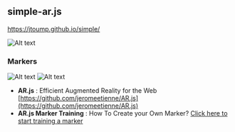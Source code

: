 ## simple-ar.js
https://jtoump.github.io/simple/

![Alt text](assets/ar.gif)

### Markers
![Alt text](https://drive.google.com/uc?export=view&id=0B3XkfYbZArSfeERwQWRNMGR1WDQ)
![Alt text](https://jeromeetienne.github.io/AR.js/data/images/HIRO.jpg)

 - **AR.js** : Efficient Augmented Reality for the Web [https://github.com/jeromeetienne/AR.js](https://github.com/jeromeetienne/AR.js)
 - **AR.js Marker Training** : How To Create your Own Marker? [Click here to start training a marker](https://jeromeetienne.github.io/AR.js/three.js/examples/marker-training/examples/generator.html)
